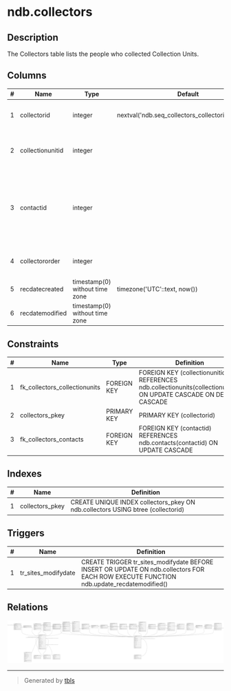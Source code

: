 # ndb.collectors

## Description

The Collectors table lists the people who collected Collection Units.

## Columns

| # | Name             | Type                           | Default                                             | Nullable | Children | Parents                                       | Comment                                                                                                                          |
| - | ---------------- | ------------------------------ | --------------------------------------------------- | -------- | -------- | --------------------------------------------- | -------------------------------------------------------------------------------------------------------------------------------- |
| 1 | collectorid      | integer                        | nextval('ndb.seq_collectors_collectorid'::regclass) | false    |          |                                               | An arbitrary Collector identification number.                                                                                    |
| 2 | collectionunitid | integer                        |                                                     | false    |          | [ndb.collectionunits](ndb.collectionunits.md) | CollectionUnit collected. Field links to CollectionUnits table.                                                                  |
| 3 | contactid        | integer                        |                                                     | false    |          | [ndb.contacts](ndb.contacts.md)               | Person who collected the CollectionUnit. Multiple individuals are listed in separate records. Field links to the Contacts table. |
| 4 | collectororder   | integer                        |                                                     | true     |          |                                               | Order in which Collectors should be listed.                                                                                      |
| 5 | recdatecreated   | timestamp(0) without time zone | timezone('UTC'::text, now())                        | false    |          |                                               |                                                                                                                                  |
| 6 | recdatemodified  | timestamp(0) without time zone |                                                     | false    |          |                                               |                                                                                                                                  |

## Constraints

| # | Name                          | Type        | Definition                                                                                                          |
| - | ----------------------------- | ----------- | ------------------------------------------------------------------------------------------------------------------- |
| 1 | fk_collectors_collectionunits | FOREIGN KEY | FOREIGN KEY (collectionunitid) REFERENCES ndb.collectionunits(collectionunitid) ON UPDATE CASCADE ON DELETE CASCADE |
| 2 | collectors_pkey               | PRIMARY KEY | PRIMARY KEY (collectorid)                                                                                           |
| 3 | fk_collectors_contacts        | FOREIGN KEY | FOREIGN KEY (contactid) REFERENCES ndb.contacts(contactid) ON UPDATE CASCADE                                        |

## Indexes

| # | Name            | Definition                                                                      |
| - | --------------- | ------------------------------------------------------------------------------- |
| 1 | collectors_pkey | CREATE UNIQUE INDEX collectors_pkey ON ndb.collectors USING btree (collectorid) |

## Triggers

| # | Name                | Definition                                                                                                                              |
| - | ------------------- | --------------------------------------------------------------------------------------------------------------------------------------- |
| 1 | tr_sites_modifydate | CREATE TRIGGER tr_sites_modifydate BEFORE INSERT OR UPDATE ON ndb.collectors FOR EACH ROW EXECUTE FUNCTION ndb.update_recdatemodified() |

## Relations

![er](ndb.collectors.svg)

---

> Generated by [tbls](https://github.com/k1LoW/tbls)